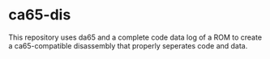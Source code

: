 # ca65-dis
This repository uses da65 and a complete code data log of a ROM to create a ca65-compatible disassembly that properly seperates code and data.

